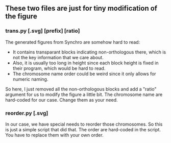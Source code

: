 ## These two files are just for tiny modification of the figure
### trans.py [.svg] [prefix] [ratio]
The generated figures from Synchro are somehow hard to read:
- It contains transparant blocks indicating non-orthologous there, which is not the key information that we care about. 
- Also, it is usually too long in height since each block height is fixed in their program, which would be hard to read.
- The chromosome name order could be weird since it only allows for numeric naming.

So here, I just removed all the non-orthologous blocks and add a "ratio" argument for us to modify the figure a little bit.
The chromosome name are hard-coded for our case. Change them as your need.

### reorder.py [.svg]
In our case, we have special needs to reorder those chromosomes. So this is just a simple script that did that.
The order are hard-coded in the script. You have to replace them with your own order.
